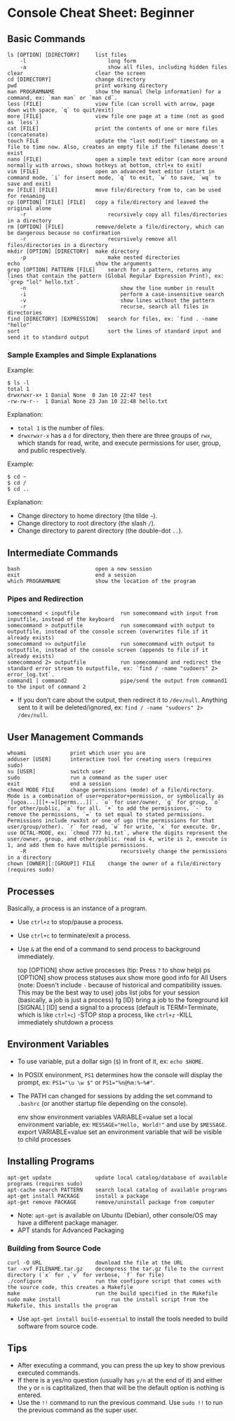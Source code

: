 # Console Cheat Sheet: Beginner #


## Basic Commands ##

    ls [OPTION] [DIRECTORY]     list files
        -l                          long form
        -a                          show all files, including hidden files
    clear                       clear the screen
    cd [DIRECTORY]              change directory
    pwd                         print working directory
    man PROGRAMNAME             show the manual (help information) for a command, ex: `man man` or `man cd`.
    less [FILE]                 view file (can scroll with arrow, page down with space, `q` to quit/exit)
    more [FILE]                 view file one page at a time (not as good as `less`)
    cat [FILE]                  print the contents of one or more files (concatenate)
    touch FILE                  update the "last modified" timestamp on a file to time now. Also, creates an empty file if the filename doesn't exist
    nano [FILE]                 open a simple text editor (can more around normally with arrows, shows hotkeys at bottom, ctrl+x to exit)
    vim [FILE]                  open an advanced text editor (start in command mode, `i` for insert mode, `q` to exit, `w` to save, `wq` to save and exit)
    mv [FILE] [FILE]            move file/directory from to, can be used for renaming
    cp [OPTION] [FILE] [FILE]   copy a file/directory and leaved the original alone
        -r                          recursively copy all files/directories in a directory
    rm [OPTION] [FILE]          remove/delete a file/directory, which can be dangerous because no confirmation
        -r                          recursively remove all files/directories in a directory
    mkdir [OPTION] [DIRECTORY]  make directory
        -p                          make nested directories
    echo                        show the arguments
    grep [OPTION] PATTERN [FILE]    search for a pattern, returns any lines that contain the pattern (Global Regular Expression Print), ex: `grep "lol" hello.txt`.
        -n                              show the line number in result
        -i                              perform a case-insensitive search
        -v                              show lines without the pattern
        -r                              recurse, search all files in directories
    find [DIRECTORY] [EXPRESSION]   search for files, ex: `find . -name "hello"`
    sort                            sort the lines of standard input and send it to standard output

### Sample Examples and Simple Explanations ###

Example:

    $ ls -l
    total 1
    drwxrwxr-x+ 1 Danial None  0 Jan 10 22:47 test
    -rw-rw-r--  1 Danial None 23 Jan 10 22:48 hello.txt

Explanation:
- `total 1` is the number of files.
- `drwxrwxr-x` has a `d` for directory, then there are three groups of `rwx`, which stands for read, write, and execute permissions for user, group, and public respectively.

Example:

    $ cd ~
    $ cd /
    $ cd ..

Explanation:
- Change directory to home directory (the tilde `~`).
- Change directory to root directory (the slash `/`).
- Change directory to parent directory (the double-dot `..`).


## Intermediate Commands ##

    bash                        open a new session
    exit                        end a session
    which PROGRAMNAME           show the location of the program

### Pipes and Redirection ###

    somecommand < inputfile             run somecommand with input from inputfile, instead of the keyboard
    somecommand > outputfile            run somecommand with output to outputfile, instead of the console screen (overwrites file if it already exists)
    somecommand >> outputfile           run somecommand with output to outputfile, instead of the console screen (appends to file if it already exists)
    somecommand 2> outputfile           run somecommand and redirect the standard error stream to outputfile, ex: `find / -name "sudoers" 2> error_log.txt`.
    command1 | command2                 pipe/send the output from command1 to the input of command 2

- If you don't care about the output, then redirect it to `/dev/null`. Anything sent to it will be deleted/ignored, ex: `find / -name "sudoers" 2> /dev/null`.


## User Management Commands ##

    whoami              print which user you are
    adduser [USER]      interactive tool for creating users (requires sudo)
    su [USER]           switch user
    sudo                run a command as the super user
    exit                end a session
    chmod MODE FILE     change permissions (mode) of a file/directory. Mode is a combination of user+operator+permission, or symbolically as `[ugoa...][[+-=][perms...]]`. `u` for user/owner, `g` for group, `o` for other/public, `a` for all. `+` to add the permissions, `-` to remove the permissions, `=` to set equal to stated permissions. Permissions include rwxXst or one of ugo (the permissions for that user/group/other). `r` for read, `w` for write, `x` for execute. Or, use OCTAL-MODE, ex: `chmod 777 hi.txt`, where the digits represent the user/owner, group, and other/public. read is 4, write is 2, execute is 1, and add them to have multiple permissions.
        -R                              recursively change the permissions in a directory
    chown [OWNER][:[GROUP]] FILE    change the owner of a file/directory (requires sudo)


## Processes ##
Basically, a process is an instance of a program.

- Use `ctrl+z` to stop/pause a process.
- Use `ctrl+c` to terminate/exit a process.
- Use `&` at the end of a command to send process to background immediately.

    top [OPTION]                show active processes (tip: Press `?` to show help)
    ps [OPTION]                 show process statuses
        aux                         show more good info for All Users (note: Doesn't include `-` because of historical and compatibility issues. This may be the best way to use)
    jobs                        list jobs for your session (basically, a job is just a process)
    fg [ID}                     bring a job to the foreground
    kill [SIGNAL] [ID]          send a signal to a process (default is TERM=Terminate, which is like `ctrl+c`)
        -STOP                       stop a process, like `ctrl+z`
        -KILL                       immediately shutdown a process


## Environment Variables ##
- To use variable, put a dollar sign (`$`) in front of it, ex: `echo $HOME`.
- In POSIX environment, `PS1` determines how the console will display the prompt, ex: `PS1="\u \w $"` or `PS1="%n@%m:%~%#"`.
- The PATH can changed for sessions by adding the set command to `.bashrc` (or another startup file depending on the console).

    env                         show environment variables
    VARIABLE=value              set a local environment variable, ex: `MESSAGE="Hello, World!"` and use by `$MESSAGE`.
    export VARIABLE=value       set an environment variable that will be visible to child processes


## Installing Programs ##

    apt-get update              update local catalog/database of available programs (requires sudo)
    apt-cache search PATTERN    search local catalog of available programs
    apt-get install PACKAGE     install a package
    apt-get remove PACKAGE      remove/uninstall package from computer

- Note: `apt-get` is available on Ubuntu (Debian), other console/OS may have a different package manager.
- APT stands for Advanced Packaging

### Building from Source Code ###

    curl -O URL                 download the file at the URL
    tar -xvf FILENAME.tar.gz    decompress the tar.gz file to the current directory (`x` for ,`v` for verbose, `f` for file)
    ./configure                 run the configure script that comes with the source code, this creates a Makefile
    make                        run the build specified in the Makefile
    sudo make install                run the install script from the Makefile, this installs the program

- Use `apt-get install build-essential` to install the tools needed to build software from source code.


## Tips ##

- After executing a command, you can press the up key to show previous executed commands.
- If there is a yes/no question (usually has `y/n` at the end of it) and either the `y` or `n` is captitalized, then that will be the default option is nothing is entered.
- Use the `!!` command to run the previous command. Use `sudo !!` to run the previous command as the super user.
